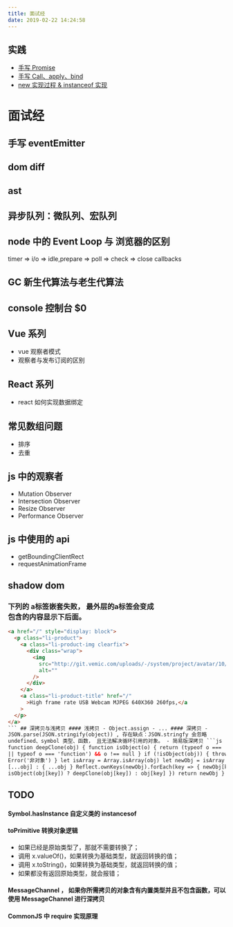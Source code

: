 ```yaml
---
title: 面试经
date: 2019-02-22 14:24:58
---
```


## 实践

- [手写 Promise](http://cumbermiao.github.io/interview/01.html)
- [手写 Call、apply、bind](http://cumbermiao.github.io/interview/02.html)
- [new 实现过程 & instanceof 实现](http://cumbermiao.github.io/interview/03.html)

# 面试经

## 手写 eventEmitter

## dom diff

## ast

## 异步队列：微队列、宏队列

## node 中的 Event Loop 与 浏览器的区别

timer => i/o => idle,prepare => poll => check => close callbacks

## GC 新生代算法与老生代算法

## console 控制台 \$0

## Vue 系列

- vue 观察者模式
- 观察者与发布订阅的区别

## React 系列

- react 如何实现数据绑定

## 常见数组问题

- 排序
- 去重

## js 中的观察者

- Mutation Observer
- Intersection Observer
- Resize Observer
- Performance Observer

## js 中使用的 api

- getBoundingClientRect
- requestAnimationFrame

## shadow dom

### 下列的 a标签嵌套失败， 最外层的a标签会变成 <a href="/" style="display: block"></a> 包含的内容显示下后面。
````html
<a href="/" style="display: block">
  <p class="li-product">
    <a class="li-product-img clearfix">
      <div class="wrap">
        <img
          src="http://git.vemic.com/uploads/-/system/project/avatar/10/2111.jpg?width=40"
          alt=""
        />
      </div>
    </a>
    <a class="li-product-title" href="/"
      >High frame rate USB Webcam MJPEG 640X360 260fps,</a
    >
  </p>
</a>
``` ## 深拷贝与浅拷贝 #### 浅拷贝 - Object.assign - ... #### 深拷贝 -
JSON.parse(JSON.stringify(object)) , 存在缺点：JSON.stringfy 会忽略
undefined、symbol 类型、函数， 且无法解决循环引用的对象。 - 简易版深拷贝 ```js
function deepClone(obj) { function isObject(o) { return (typeof o === 'object'
|| typeof o === 'function') && o !== null } if (!isObject(obj)) { throw new
Error('非对象') } let isArray = Array.isArray(obj) let newObj = isArray ?
[...obj] : { ...obj } Reflect.ownKeys(newObj).forEach(key => { newObj[key] =
isObject(obj[key]) ? deepClone(obj[key]) : obj[key] }) return newObj }
````

## TODO

#### Symbol.hasInstance 自定义类的 instancesof

#### toPrimitive 转换对象逻辑

- 如果已经是原始类型了，那就不需要转换了；
- 调用 x.valueOf()，如果转换为基础类型，就返回转换的值；
- 调用 x.toString()，如果转换为基础类型，就返回转换的值；
- 如果都没有返回原始类型，就会报错；

#### MessageChannel ， 如果你所需拷贝的对象含有内置类型并且不包含函数，可以使用 MessageChannel 进行深拷贝

#### CommonJS 中 require 实现原理
